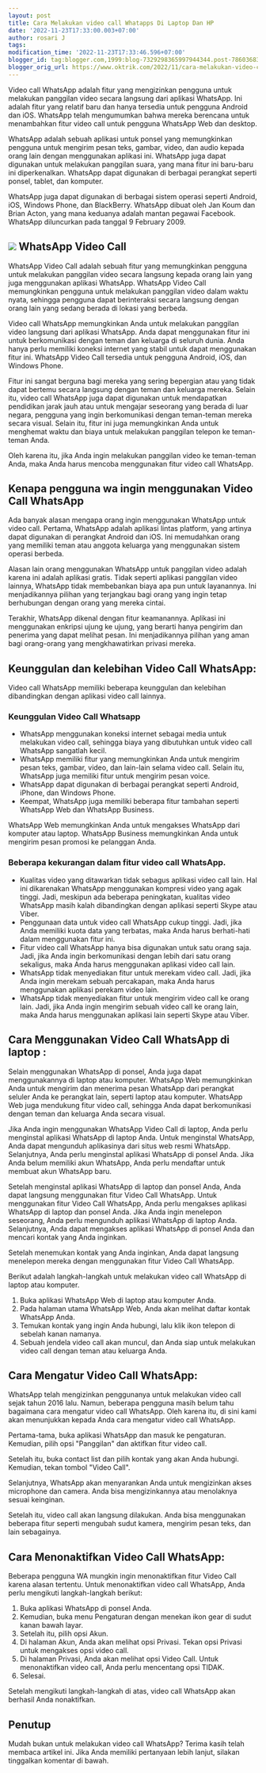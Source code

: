 ```yaml
---
layout: post
title: Cara Melakukan video call Whatapps Di Laptop Dan HP
date: '2022-11-23T17:33:00.003+07:00'
author: rosari J
tags:
modification_time: '2022-11-23T17:33:46.596+07:00'
blogger_id: tag:blogger.com,1999:blog-7329298365997944344.post-7860368307570712694
blogger_orig_url: https://www.oktrik.com/2022/11/cara-melakukan-video-call-whatapps-di.html
---
```


Video call WhatsApp adalah fitur yang mengizinkan pengguna untuk melakukan panggilan video secara langsung dari aplikasi WhatsApp. Ini adalah fitur yang relatif baru dan hanya tersedia untuk pengguna Android dan iOS. WhatsApp telah mengumumkan bahwa mereka berencana untuk menambahkan fitur video call untuk pengguna WhatsApp Web dan desktop.


WhatsApp adalah sebuah aplikasi untuk ponsel yang memungkinkan pengguna untuk mengirim pesan teks, gambar, video, dan audio kepada orang lain dengan menggunakan aplikasi ini. WhatsApp juga dapat digunakan untuk melakukan panggilan suara, yang mana fitur ini baru-baru ini diperkenalkan. WhatsApp dapat digunakan di berbagai perangkat seperti ponsel, tablet, dan komputer.


WhatsApp juga dapat digunakan di berbagai sistem operasi seperti Android, iOS, Windows Phone, dan BlackBerry. WhatsApp dibuat oleh Jan Koum dan Brian Acton, yang mana keduanya adalah mantan pegawai Facebook. WhatsApp diluncurkan pada tanggal 9 February 2009.


[![](https://blogger.googleusercontent.com/img/b/R29vZ2xl/AVvXsEj90-DfNdVUlZP48XCcBeMKFCN1jQv2KNB05Dhh0yO38ut_shyD6RPnjXOnJqUJXVJMYVoArbrtzmPicCTmXN_pBV_wAVCLtIgRS0H7hz4GbgqK8A4GA-v03w4o3LO17y41QwAPGppAh5W--CehPfi5bLr6QNFG6reO_DKFUcXsse_ScWmWxBRNr6DP4A/s400/video%20call%20Whatapps.jpg)](https://blogger.googleusercontent.com/img/b/R29vZ2xl/AVvXsEj90-DfNdVUlZP48XCcBeMKFCN1jQv2KNB05Dhh0yO38ut_shyD6RPnjXOnJqUJXVJMYVoArbrtzmPicCTmXN_pBV_wAVCLtIgRS0H7hz4GbgqK8A4GA-v03w4o3LO17y41QwAPGppAh5W--CehPfi5bLr6QNFG6reO_DKFUcXsse_ScWmWxBRNr6DP4A/s1511/video%20call%20Whatapps.jpg)
WhatsApp Video Call
-------------------


WhatsApp Video Call adalah sebuah fitur yang memungkinkan pengguna untuk melakukan panggilan video secara langsung kepada orang lain yang juga menggunakan aplikasi WhatsApp. WhatsApp Video Call memungkinkan pengguna untuk melakukan panggilan video dalam waktu nyata, sehingga pengguna dapat berinteraksi secara langsung dengan orang lain yang sedang berada di lokasi yang berbeda.


Video call WhatsApp memungkinkan Anda untuk melakukan panggilan video langsung dari aplikasi WhatsApp. Anda dapat menggunakan fitur ini untuk berkomunikasi dengan teman dan keluarga di seluruh dunia. Anda hanya perlu memiliki koneksi internet yang stabil untuk dapat menggunakan fitur ini. WhatsApp Video Call tersedia untuk pengguna Android, iOS, dan Windows Phone.


Fitur ini sangat berguna bagi mereka yang sering bepergian atau yang tidak dapat bertemu secara langsung dengan teman dan keluarga mereka. Selain itu, video call WhatsApp juga dapat digunakan untuk mendapatkan pendidikan jarak jauh atau untuk mengajar seseorang yang berada di luar negara, pengguna yang ingin berkomunikasi dengan teman-teman mereka secara visual. Selain itu, fitur ini juga memungkinkan Anda untuk menghemat waktu dan biaya untuk melakukan panggilan telepon ke teman-teman Anda.


Oleh karena itu, jika Anda ingin melakukan panggilan video ke teman-teman Anda, maka Anda harus mencoba menggunakan fitur video call WhatsApp.


Kenapa pengguna wa ingin menggunakan Video Call WhatsApp
--------------------------------------------------------


Ada banyak alasan mengapa orang ingin menggunakan WhatsApp untuk video call. Pertama, WhatsApp adalah aplikasi lintas platform, yang artinya dapat digunakan di perangkat Android dan iOS. Ini memudahkan orang yang memiliki teman atau anggota keluarga yang menggunakan sistem operasi berbeda.


Alasan lain orang menggunakan WhatsApp untuk panggilan video adalah karena ini adalah aplikasi gratis. Tidak seperti aplikasi panggilan video lainnya, WhatsApp tidak membebankan biaya apa pun untuk layanannya. Ini menjadikannya pilihan yang terjangkau bagi orang yang ingin tetap berhubungan dengan orang yang mereka cintai.


Terakhir, WhatsApp dikenal dengan fitur keamanannya. Aplikasi ini menggunakan enkripsi ujung ke ujung, yang berarti hanya pengirim dan penerima yang dapat melihat pesan. Ini menjadikannya pilihan yang aman bagi orang-orang yang mengkhawatirkan privasi mereka.


Keunggulan dan kelebihan Video Call WhatsApp:
---------------------------------------------


Video call WhatsApp memiliki beberapa keunggulan dan kelebihan dibandingkan dengan aplikasi video call lainnya.


### Keunggulan Video Call Whatsapp


* WhatsApp menggunakan koneksi internet sebagai media untuk melakukan video call, sehingga biaya yang dibutuhkan untuk video call WhatsApp sangatlah kecil.
* WhatsApp memiliki fitur yang memungkinkan Anda untuk mengirim pesan teks, gambar, video, dan lain-lain selama video call. Selain itu, WhatsApp juga memiliki fitur untuk mengirim pesan voice.
* WhatsApp dapat digunakan di berbagai perangkat seperti Android, iPhone, dan Windows Phone.
* Keempat, WhatsApp juga memiliki beberapa fitur tambahan seperti WhatsApp Web dan WhatsApp Business.


WhatsApp Web memungkinkan Anda untuk mengakses WhatsApp dari komputer atau laptop. WhatsApp Business memungkinkan Anda untuk mengirim pesan promosi ke pelanggan Anda.


### Beberapa kekurangan dalam fitur video call WhatsApp.


* Kualitas video yang ditawarkan tidak sebagus aplikasi video call lain. Hal ini dikarenakan WhatsApp menggunakan kompresi video yang agak tinggi. Jadi, meskipun ada beberapa peningkatan, kualitas video WhatsApp masih kalah dibandingkan dengan aplikasi seperti Skype atau Viber.
* Penggunaan data untuk video call WhatsApp cukup tinggi. Jadi, jika Anda memiliki kuota data yang terbatas, maka Anda harus berhati-hati dalam menggunakan fitur ini.
* Fitur video call WhatsApp hanya bisa digunakan untuk satu orang saja. Jadi, jika Anda ingin berkomunikasi dengan lebih dari satu orang sekaligus, maka Anda harus menggunakan aplikasi video call lain.
* WhatsApp tidak menyediakan fitur untuk merekam video call. Jadi, jika Anda ingin merekam sebuah percakapan, maka Anda harus menggunakan aplikasi perekam video lain.
* WhatsApp tidak menyediakan fitur untuk mengirim video call ke orang lain. Jadi, jika Anda ingin mengirim sebuah video call ke orang lain, maka Anda harus menggunakan aplikasi lain seperti Skype atau Viber.


Cara Menggunakan Video Call WhatsApp di laptop :
------------------------------------------------


Selain menggunakan WhatsApp di ponsel, Anda juga dapat menggunakannya di laptop atau komputer. WhatsApp Web memungkinkan Anda untuk mengirim dan menerima pesan WhatsApp dari perangkat seluler Anda ke perangkat lain, seperti laptop atau komputer. WhatsApp Web juga mendukung fitur video call, sehingga Anda dapat berkomunikasi dengan teman dan keluarga Anda secara visual.


Jika Anda ingin menggunakan WhatsApp Video Call di laptop, Anda perlu menginstal aplikasi WhatsApp di laptop Anda. Untuk menginstal WhatsApp, Anda dapat mengunduh aplikasinya dari situs web resmi WhatsApp. Selanjutnya, Anda perlu menginstal aplikasi WhatsApp di ponsel Anda. Jika Anda belum memiliki akun WhatsApp, Anda perlu mendaftar untuk membuat akun WhatsApp baru.


Setelah menginstal aplikasi WhatsApp di laptop dan ponsel Anda, Anda dapat langsung menggunakan fitur Video Call WhatsApp. Untuk menggunakan fitur Video Call WhatsApp, Anda perlu mengakses aplikasi WhatsApp di laptop dan ponsel Anda. Jika Anda ingin menelepon seseorang, Anda perlu mengunduh aplikasi WhatsApp di laptop Anda. Selanjutnya, Anda dapat mengakses aplikasi WhatsApp di ponsel Anda dan mencari kontak yang Anda inginkan.


Setelah menemukan kontak yang Anda inginkan, Anda dapat langsung menelepon mereka dengan menggunakan fitur Video Call WhatsApp.


Berikut adalah langkah-langkah untuk melakukan video call WhatsApp di laptop atau komputer.


1. Buka aplikasi WhatsApp Web di laptop atau komputer Anda.
2. Pada halaman utama WhatsApp Web, Anda akan melihat daftar kontak WhatsApp Anda.
3. Temukan kontak yang ingin Anda hubungi, lalu klik ikon telepon di sebelah kanan namanya.
4. Sebuah jendela video call akan muncul, dan Anda siap untuk melakukan video call dengan teman atau keluarga Anda.


Cara Mengatur Video Call WhatsApp:
----------------------------------


WhatsApp telah mengizinkan penggunanya untuk melakukan video call sejak tahun 2016 lalu. Namun, beberapa pengguna masih belum tahu bagaimana cara mengatur video call WhatsApp. Oleh karena itu, di sini kami akan menunjukkan kepada Anda cara mengatur video call WhatsApp.


Pertama-tama, buka aplikasi WhatsApp dan masuk ke pengaturan. Kemudian, pilih opsi "Panggilan" dan aktifkan fitur video call.


Setelah itu, buka contact list dan pilih kontak yang akan Anda hubungi. Kemudian, tekan tombol "Video Call".


Selanjutnya, WhatsApp akan menyarankan Anda untuk mengizinkan akses microphone dan camera. Anda bisa mengizinkannya atau menolaknya sesuai keinginan.


Setelah itu, video call akan langsung dilakukan. Anda bisa menggunakan beberapa fitur seperti mengubah sudut kamera, mengirim pesan teks, dan lain sebagainya.


Cara Menonaktifkan Video Call WhatsApp:
---------------------------------------


Beberapa pengguna WA mungkin ingin menonaktifkan fitur Video Call karena alasan tertentu. Untuk menonaktifkan video call WhatsApp, Anda perlu mengikuti langkah-langkah berikut:


1. Buka aplikasi WhatsApp di ponsel Anda.
2. Kemudian, buka menu Pengaturan dengan menekan ikon gear di sudut kanan bawah layar.
3. Setelah itu, pilih opsi Akun.
4. Di halaman Akun, Anda akan melihat opsi Privasi. Tekan opsi Privasi untuk mengakses opsi video call.
5. Di halaman Privasi, Anda akan melihat opsi Video Call. Untuk menonaktifkan video call, Anda perlu mencentang opsi TIDAK.
6. Selesai.


Setelah mengikuti langkah-langkah di atas, video call WhatsApp akan berhasil Anda nonaktifkan.


Penutup
-------


Mudah bukan untuk melakukan video call WhatsApp? Terima kasih telah membaca artikel ini. Jika Anda memiliki pertanyaan lebih lanjut, silakan tinggalkan komentar di bawah.

